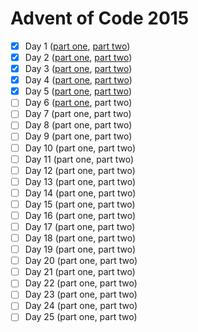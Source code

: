 # Advent of Code 2015

- [x] Day 1 ([part one](./d1p1.cpp), [part two](./d1p2.cpp))
- [x] Day 2 ([part one](./d2p1.cpp), [part two](./d2p2.cpp))
- [x] Day 3 ([part one](./d3p1.cpp), [part two](./d3p2.cpp))
- [x] Day 4 ([part one](./d4p1.cpp), [part two](./d4p2.cpp))
- [x] Day 5 ([part one](./d5p1.cpp), [part two](./d5p2.cpp))
- [ ] Day 6 ([part one](./d6p1.cpp), part two)
- [ ] Day 7 (part one, part two)
- [ ] Day 8 (part one, part two)
- [ ] Day 9 (part one, part two)
- [ ] Day 10 (part one, part two)
- [ ] Day 11 (part one, part two)
- [ ] Day 12 (part one, part two)
- [ ] Day 13 (part one, part two)
- [ ] Day 14 (part one, part two)
- [ ] Day 15 (part one, part two)
- [ ] Day 16 (part one, part two)
- [ ] Day 17 (part one, part two)
- [ ] Day 18 (part one, part two)
- [ ] Day 19 (part one, part two)
- [ ] Day 20 (part one, part two)
- [ ] Day 21 (part one, part two)
- [ ] Day 22 (part one, part two)
- [ ] Day 23 (part one, part two)
- [ ] Day 24 (part one, part two)
- [ ] Day 25 (part one, part two)
